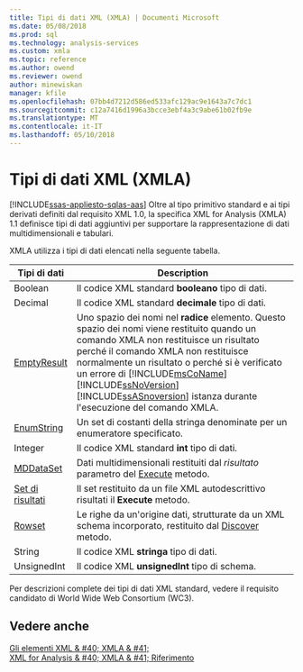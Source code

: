 ```yaml
---
title: Tipi di dati XML (XMLA) | Documenti Microsoft
ms.date: 05/08/2018
ms.prod: sql
ms.technology: analysis-services
ms.custom: xmla
ms.topic: reference
ms.author: owend
ms.reviewer: owend
author: minewiskan
manager: kfile
ms.openlocfilehash: 07bb4d7212d586ed533afc129ac9e1643a7c7dc1
ms.sourcegitcommit: c12a7416d1996a3bcce3ebf4a3c9abe61b02fb9e
ms.translationtype: MT
ms.contentlocale: it-IT
ms.lasthandoff: 05/10/2018
---
```

# <a name="xml-data-types-xmla"></a>Tipi di dati XML (XMLA)
[!INCLUDE[ssas-appliesto-sqlas-aas](../../../includes/ssas-appliesto-sqlas-aas.md)]
  Oltre al tipo primitivo standard e ai tipi derivati definiti dal requisito XML 1.0, la specifica XML for Analysis (XMLA) 1.1 definisce tipi di dati aggiuntivi per supportare la rappresentazione di dati multidimensionali e tabulari.  
  
 XMLA utilizza i tipi di dati elencati nella seguente tabella.  
  
|Tipi di dati|Description|  
|----------------|-----------------|  
|Boolean|Il codice XML standard **booleano** tipo di dati.|  
|Decimal|Il codice XML standard **decimale** tipo di dati.|  
|[EmptyResult](../../../analysis-services/xmla/xml-data-types/emptyresult-data-type-xmla.md)|Uno spazio dei nomi nel **radice** elemento. Questo spazio dei nomi viene restituito quando un comando XMLA non restituisce un risultato perché il comando XMLA non restituisce normalmente un risultato o perché si è verificato un errore di [!INCLUDE[msCoName](../../../includes/msconame-md.md)] [!INCLUDE[ssNoVersion](../../../includes/ssnoversion-md.md)] [!INCLUDE[ssASnoversion](../../../includes/ssasnoversion-md.md)] istanza durante l'esecuzione del comando XMLA.|  
|[EnumString](../../../analysis-services/xmla/xml-data-types/enumstring-data-type-xmla.md)|Un set di costanti della stringa denominate per un enumeratore specificato.|  
|Integer|Il codice XML standard **int** tipo di dati.|  
|[MDDataSet](../../../analysis-services/xmla/xml-data-types/mddataset-data-type-xmla.md)|Dati multidimensionali restituiti dal *risultato* parametro del [Execute](../../../analysis-services/xmla/xml-elements-methods-execute.md) metodo.|  
|[Set di risultati](../../../analysis-services/xmla/xml-data-types/resultset-data-type-xmla.md)|Il set restituito da un file XML autodescrittivo risultati il **Execute** metodo.|  
|[Rowset](../../../analysis-services/xmla/xml-data-types/rowset-data-type-xmla.md)|Le righe da un'origine dati, strutturate da un XML schema incorporato, restituito dal [Discover](../../../analysis-services/xmla/xml-elements-methods-discover.md) metodo.|  
|String|Il codice XML **stringa** tipo di dati.|  
|UnsignedInt|Il codice XML **unsignedInt** tipo di schema.|  
  
 Per descrizioni complete dei tipi di dati XML standard, vedere il requisito candidato di World Wide Web Consortium (WC3).  
  
## <a name="see-also"></a>Vedere anche  
 [Gli elementi XML & #40; XMLA & #41;](http://msdn.microsoft.com/library/40ab2360-efb6-4ba6-bf23-e84964e51008)   
 [XML for Analysis & #40; XMLA & #41; Riferimento](../../../analysis-services/xmla/xml-for-analysis-xmla-reference.md)  
  
  
